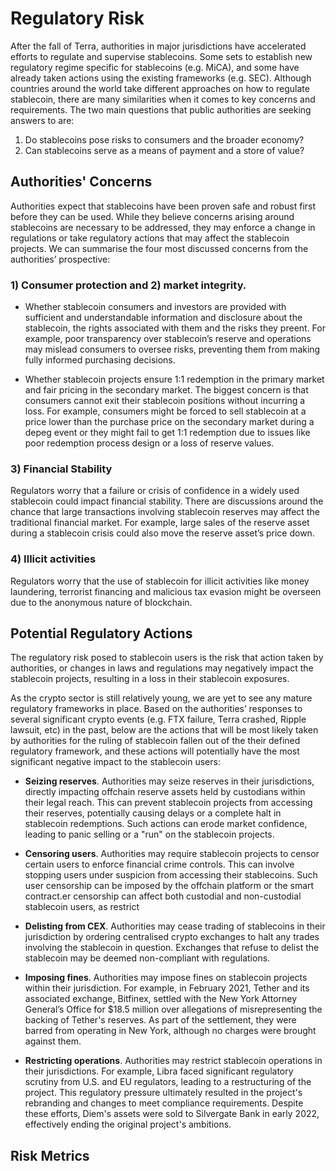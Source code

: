 # Regulatory Risk
After the fall of Terra, authorities in major jurisdictions have accelerated efforts to regulate and supervise stablecoins. Some sets to establish new regulatory regime specific for stablecoins (e.g. MiCA), and some have already taken actions using the existing frameworks (e.g. SEC). Although countries around the world take different approaches on how to regulate stablecoin, there are many similarities when it comes to key concerns and requirements. The two main questions that public authorities are seeking answers to are:

1. Do stablecoins pose risks to consumers and the broader economy?
2. Can stablecoins serve as a means of payment and a store of value?

## Authorities' Concerns
Authorities expect that stablecoins have been proven safe and robust first before they can be used. While they believe concerns arising around stablecoins are necessary to be addressed, they may enforce a change in regulations or take regulatory actions that may affect the stablecoin projects. We can summarise the four most discussed concerns from the authorities’ prospective:

### 1) Consumer protection and 2) market integrity. 
- Whether stablecoin consumers and investors are provided with sufficient and understandable information and disclosure about the stablecoin, the rights associated with them and the risks they preent. For example, poor transparency over stablecoin’s reserve and operations may mislead consumers to oversee risks, preventing them from making fully informed purchasing decisions.
  
- Whether stablecoin projects ensure 1:1 redemption in the primary market and fair pricing in the secondary market. The biggest concern is that consumers cannot exit their stablecoin positions without incurring a loss. For example, consumers might be forced to sell stablecoin at a price lower than the purchase price on the secondary market during a depeg event or they might fail to get 1:1 redemption due to issues like poor redemption process design or a loss of reserve values.

### 3) Financial Stability
Regulators worry that a failure or crisis of confidence in a widely used stablecoin could impact financial stability. There are discussions around the chance that large transactions involving stablecoin reserves may affect the traditional financial market. For example, large sales of the reserve asset during a stablecoin crisis could also move the reserve asset’s price down.

### 4) Illicit activities
Regulators worry that the use of stablecoin for illicit activities like money laundering, terrorist financing and malicious tax evasion might be overseen due to the anonymous nature of blockchain. 

## Potential Regulatory Actions
The regulatory risk posed to stablecoin users is the risk that action taken by authorities, or changes in laws and regulations may negatively impact the stablecoin projects, resulting in a loss in their stablecoin exposures. 

As the crypto sector is still relatively young, we are yet to see any mature regulatory frameworks in place. Based on the authorities’ responses to several significant crypto events (e.g. FTX failure, Terra crashed, Ripple lawsuit, etc) in the past, below are the actions that will be most likely taken by authorities for the ruling of stablecoin fallen out of the their defined regulatory framework, and these actions will potentially have the most significant negative impact to the stablecoin users:

- **Seizing reserves**. Authorities may seize reserves in their jurisdictions, directly impacting offchain reserve assets held by custodians within their legal reach. This can prevent stablecoin projects from accessing their reserves, potentially causing delays or a complete halt in stablecoin redemptions. Such actions can erode market confidence, leading to panic selling or a "run" on the stablecoin projects.

- **Censoring users**. Authorities  may require stablecoin projects to censor certain users to enforce financial crime controls. This can involve stopping users under suspicion from accessing their stablecoins. Such user censorship can be imposed by the offchain platform or the smart contract.er censorship can affect both custodial and non-custodial stablecoin users, as restrict

- **Delisting from CEX**. Authorities may cease trading of stablecoins in their jurisdiction by ordering centralised crypto exchanges to halt any trades involving the stablecoin in question. Exchanges that refuse to delist the stablecoin may be deemed non-compliant with regulations.

- **Imposing fines**. Authorities may impose fines on stablecoin projects within their jurisdiction. For example, in February 2021, Tether and its associated exchange, Bitfinex, settled with the New York Attorney General’s Office for $18.5 million over allegations of misrepresenting the backing of Tether's reserves. As part of the settlement, they were barred from operating in New York, although no charges were brought against them. 

- **Restricting operations**. Authorities may restrict stablecoin operations in their jurisdictions. For example, Libra faced significant regulatory scrutiny from U.S. and EU regulators, leading to a restructuring of the project. This regulatory pressure ultimately resulted in the project's rebranding and changes to meet compliance requirements. Despite these efforts, Diem's assets were sold to Silvergate Bank in early 2022, effectively ending the original project's ambitions.

## Risk Metrics
